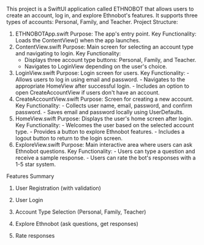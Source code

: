 This project is a SwiftUI application called ETHNOBOT that allows users to create an account, log in, and explore Ethnobot's features. It supports three types of accounts: Personal, Family, and Teacher.
Project Structure:
1. ETHNOBOTApp.swift
 Purpose: The app's entry point.
 Key Functionality: Loads the ContentView() when the app launches.
2. ContentView.swift
   Purpose: Main screen for selecting an account type and navigating to login.
   Key Functionality:
      - Displays three account type buttons: Personal, Family, and Teacher.
      - Navigates to LoginView depending on the user's choice.
3. LoginView.swift
   Purpose: Login screen for users.
   Key Functionality:
       - Allows users to log in using email and password.
       - Navigates to the appropriate HomeView after successful login.
       - Includes an option to open CreateAccountView if users don't have an account.
4. CreateAccountView.swift
   Purpose: Screen for creating a new account.
   Key Functionality:
       - Collects user name, email, password, and confirm password.
       - Saves email and password locally using UserDefaults.
5. HomeView.swift
   Purpose: Displays the user's home screen after login.
   Key Functionality:
       - Welcomes the user based on the selected account type.
       - Provides a button to explore Ethnobot features.
       - Includes a logout button to return to the login screen.
6. ExploreView.swift
   Purpose: Main interactive area where users can ask Ethnobot questions.
   Key Functionality:
       - Users can type a question and receive a sample response.
       - Users can rate the bot's responses with a 1-5 star system.

Features Summary

1. User Registration (with validation)

2. User Login 

3. Account Type Selection (Personal, Family, Teacher)

4. Explore Ethnobot (ask questions, get responses)

5. Rate responses
